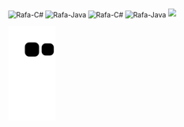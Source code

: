 <div style="display: inline_block"><br>
  <img align="center" alt="Rafa-C#" height="30" width="40" src="[![Design sem nome (27)](https://i.im.ge/2022/08/29/OPQL5T.Design-sem-nome-27.png)](https://im.ge/i/OPQL5T)">
  <img align="center" alt="Rafa-Java" height="30" width="40" src="https://cdn.jsdelivr.net/gh/devicons/devicon/icons/java/java-original-wordmark.svg">   
  <img align="center" alt="Rafa-C#" height="30" width="40" src="https://cdn.jsdelivr.net/gh/devicons/devicon/icons/javascript/javascript-plain.svg">
  <img align="center" alt="Rafa-Java" height="30" width="40" src="https://cdn.jsdelivr.net/gh/devicons/devicon/icons/java/java-original-wordmark.svg">   
  <img src="https://pin.it/7vDLQ12">  
                     
</div>          

![snake gif](https://github.com/rafaelatech/rafaelatech/blob/output/github-contribution-grid-snake.svg)
